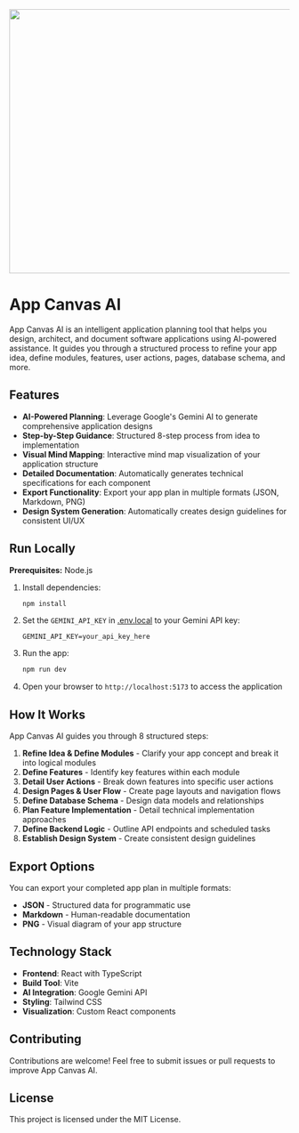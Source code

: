 <div align="center">
<img width="1200" height="475" alt="App Canvas AI" src="https://github.com/user-attachments/assets/0aa67016-6eaf-458a-adb2-6e31a0763ed6" />
</div>

# App Canvas AI

App Canvas AI is an intelligent application planning tool that helps you design, architect, and document software applications using AI-powered assistance. It guides you through a structured process to refine your app idea, define modules, features, user actions, pages, database schema, and more.

## Features

- **AI-Powered Planning**: Leverage Google's Gemini AI to generate comprehensive application designs
- **Step-by-Step Guidance**: Structured 8-step process from idea to implementation
- **Visual Mind Mapping**: Interactive mind map visualization of your application structure
- **Detailed Documentation**: Automatically generates technical specifications for each component
- **Export Functionality**: Export your app plan in multiple formats (JSON, Markdown, PNG)
- **Design System Generation**: Automatically creates design guidelines for consistent UI/UX

## Run Locally

**Prerequisites:** Node.js

1. Install dependencies:
   ```bash
   npm install
   ```

2. Set the `GEMINI_API_KEY` in [.env.local](.env.local) to your Gemini API key:
   ```env
   GEMINI_API_KEY=your_api_key_here
   ```

3. Run the app:
   ```bash
   npm run dev
   ```

4. Open your browser to `http://localhost:5173` to access the application

## How It Works

App Canvas AI guides you through 8 structured steps:

1. **Refine Idea & Define Modules** - Clarify your app concept and break it into logical modules
2. **Define Features** - Identify key features within each module
3. **Detail User Actions** - Break down features into specific user actions
4. **Design Pages & User Flow** - Create page layouts and navigation flows
5. **Define Database Schema** - Design data models and relationships
6. **Plan Feature Implementation** - Detail technical implementation approaches
7. **Define Backend Logic** - Outline API endpoints and scheduled tasks
8. **Establish Design System** - Create consistent design guidelines

## Export Options

You can export your completed app plan in multiple formats:
- **JSON** - Structured data for programmatic use
- **Markdown** - Human-readable documentation
- **PNG** - Visual diagram of your app structure

## Technology Stack

- **Frontend**: React with TypeScript
- **Build Tool**: Vite
- **AI Integration**: Google Gemini API
- **Styling**: Tailwind CSS
- **Visualization**: Custom React components

## Contributing

Contributions are welcome! Feel free to submit issues or pull requests to improve App Canvas AI.

## License

This project is licensed under the MIT License.